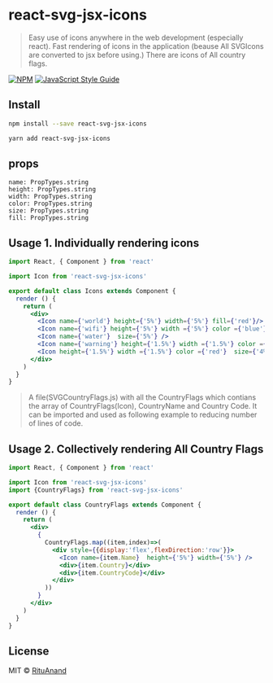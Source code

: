 # react-svg-jsx-icons

> Easy use of icons anywhere in the web development (especially react).
> Fast rendering of icons in the application (beause All SVGIcons are converted to jsx before using.)
> There are icons of All country flags.


[![NPM](https://img.shields.io/npm/v/react-svg-jsx-icons.svg)](https://www.npmjs.com/package/react-svg-jsx-icons) [![JavaScript Style Guide](https://img.shields.io/badge/code_style-standard-brightgreen.svg)](https://standardjs.com)

## Install  

```bash
npm install --save react-svg-jsx-icons

yarn add react-svg-jsx-icons
```
## props

    name: PropTypes.string
    height: PropTypes.string
    width: PropTypes.string
    color: PropTypes.string
    size: PropTypes.string
    fill: PropTypes.string

## Usage 1. Individually rendering icons

```jsx
import React, { Component } from 'react'

import Icon from 'react-svg-jsx-icons'

export default class Icons extends Component {
  render () {
    return (
      <div>
        <Icon name={'world'} height={'5%'} width={'5%'} fill={'red'}/>
        <Icon name={'wifi'} height={'5%'} width ={'5%'} color ={'blue'} size={'4%'} fill={'red'} />
        <Icon name={'water'}  size={'5%'} />
        <Icon name={'warning'} height={'1.5%'} width ={'1.5%'} color ={'red'}  size={'4%'} />
        <Icon height={'1.5%'} width ={'1.5%'} color ={'red'}  size={'4%'} />
      </div>
    )
  }
}

```
> A file(SVGCountryFlags.js) with all the CountryFlags which contians the array of CountryFlags(Icon), CountryName and Country Code.
> It can be imported and used as following example to reducing number of lines of code.

## Usage 2. Collectively rendering All Country Flags

```jsx
import React, { Component } from 'react'

import Icon from 'react-svg-jsx-icons'
import {CountryFlags} from 'react-svg-jsx-icons'

export default class CountryFlags extends Component {
  render () {
    return (
      <div>
        {
          CountryFlags.map((item,index)=>(
            <div style={{display:'flex',flexDirection:'row'}}>
              <Icon name={item.Name}  height={'5%'} width={'5%'} />
              <div>{item.Country}</div>
              <div>{item.CountryCode}</div>
            </div>
          ))
        }
      </div>
    )
  }
}

```

## License

MIT © [RituAnand](https://github.com/RituAnand)
